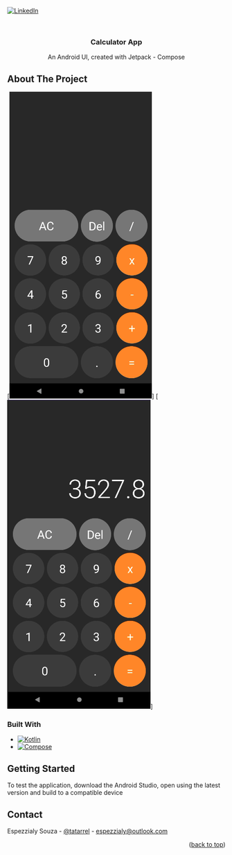 
[![LinkedIn][linkedin-shield]][linkedin-url]



<!-- PROJECT LOGO -->
<br />
<div align="center">

<h3 align="center">Calculator App</h3>

  <p align="center">
    An Android UI, created with Jetpack - Compose
    <br />
  </p>
</div>






<!-- ABOUT THE PROJECT -->


## About The Project

[![Product Name Screen Shot][list-screenshot]]
[![Product Name Screen Shot][detail-screenshot]]




### Built With

* [![Kotlin][Kotlin]][Kotlin]
* [![Compose][Compose]][Compose]



<!-- GETTING STARTED -->
## Getting Started

To test the application, download the Android Studio, open using the latest version and build to a compatible device





<!-- CONTACT -->
## Contact

Espezzialy Souza - [@tatarrel](https://twitter.com/tatarrel) - espezzialy@outlook.com


<p align="right">(<a href="#readme-top">back to top</a>)</p>





<!-- MARKDOWN LINKS & IMAGES -->
<!-- https://www.markdownguide.org/basic-syntax/#reference-style-links -->
[contributors-shield]: https://img.shields.io/github/contributors/github_username/repo_name.svg?style=for-the-badge
[contributors-url]: https://github.com/github_username/repo_name/graphs/contributors
[forks-shield]: https://img.shields.io/github/forks/github_username/repo_name.svg?style=for-the-badge
[forks-url]: https://github.com/github_username/repo_name/network/members
[stars-shield]: https://img.shields.io/github/stars/github_username/repo_name.svg?style=for-the-badge
[stars-url]: https://github.com/github_username/repo_name/stargazers
[issues-shield]: https://img.shields.io/github/issues/github_username/repo_name.svg?style=for-the-badge
[issues-url]: https://github.com/github_username/repo_name/issues
[license-shield]: https://img.shields.io/github/license/github_username/repo_name.svg?style=for-the-badge
[license-url]: https://github.com/github_username/repo_name/blob/master/LICENSE.txt
[linkedin-shield]: https://img.shields.io/badge/-LinkedIn-black.svg?style=for-the-badge&logo=linkedin&colorB=555
[linkedin-url]: https://www.linkedin.com/in/espezzialy/
[list-screenshot]: images/detail1.png
[detail-screenshot]: images/detail2.png
[Next.js]: https://img.shields.io/badge/next.js-000000?style=for-the-badge&logo=nextdotjs&logoColor=white
[Next-url]: https://nextjs.org/
[React.js]: https://img.shields.io/badge/React-20232A?style=for-the-badge&logo=react&logoColor=61DAFB
[React-url]: https://reactjs.org/
[Hilt]: https://img.shields.io/badge/Hilt-35495E?style=for-the-badge&logo=android
[Vue-url]: https://vuejs.org/
[Angular.io]: https://img.shields.io/badge/Angular-DD0031?style=for-the-badge&logo=angular&logoColor=white
[Angular-url]: https://angular.io/
[Svelte.dev]: https://img.shields.io/badge/Svelte-4A4A55?style=for-the-badge&logo=svelte&logoColor=FF3E00
[Svelte-url]: https://svelte.dev/
[Kotlin]: https://img.shields.io/badge/Kotlin-FF2D20?style=for-the-badge&logo=kotlin&logoColor=white
[Retrofit]: https://img.shields.io/badge/Retrofit-0769AD?style=for-the-badge&logo=retrofit&logoColor=white
[Compose]: https://img.shields.io/badge/Hilt-0769AD?style=for-the-badge&logo=android

